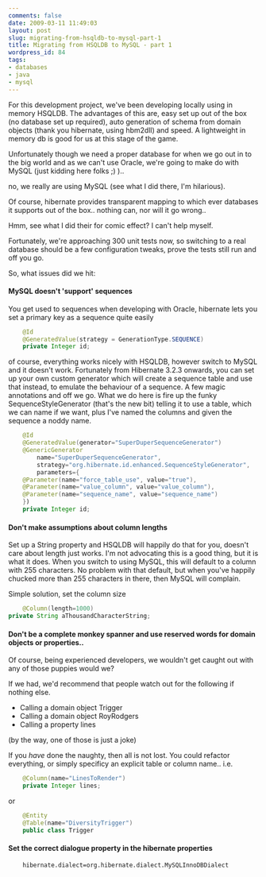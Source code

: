 ```yaml
---
comments: false
date: 2009-03-11 11:49:03
layout: post
slug: migrating-from-hsqldb-to-mysql-part-1
title: Migrating from HSQLDB to MySQL - part 1
wordpress_id: 84
tags:
- databases
- java
- mysql
---
```


For this development project, we've been developing locally using in memory HSQLDB. The advantages of this are, easy set up out of the box (no database set up required), auto generation of schema from domain objects (thank you hibernate, using hbm2dll) and speed. A lightweight in memory db is good for us at this stage of the game.

Unfortunately though we need a proper database for when we go out in to the big world and as we can't use Oracle, we're going to make do with MySQL (just kidding here folks ;) )..

no, we really are using MySQL (see what I did there, I'm hilarious).

Of course, hibernate provides transparent mapping to which ever databases it supports out of the box.. nothing can, nor will it go wrong..

Hmm, see what I did their for comic effect? I can't help myself.

Fortunately, we're approaching 300 unit tests now, so switching to a real database should be a few configuration tweaks, prove the tests still run and off you go.

So, what issues did we hit:


#### MySQL doesn't 'support' sequences


You get used to sequences when developing with Oracle, hibernate lets you set a primary key as a sequence quite easily

``` java    
    @Id
    @GeneratedValue(strategy = GenerationType.SEQUENCE)
    private Integer id;
```

of course, everything works nicely with HSQLDB, however switch to MySQL and it doesn't work. Fortunately from Hibernate 3.2.3 onwards, you can set up your own custom generator which will create a sequence table and use that instead, to emulate the behaviour of a sequence. A few magic annotations and off we go. What we do here is fire up the funky SequenceStyleGenerator (that's the new bit) telling it to use a table, which we can name if we want, plus I've named the columns and given the sequence a noddy name.

``` java    
    @Id
    @GeneratedValue(generator="SuperDuperSequenceGenerator")
    @GenericGenerator
        name="SuperDuperSequenceGenerator",
        strategy="org.hibernate.id.enhanced.SequenceStyleGenerator",
        parameters={
    @Parameter(name="force_table_use", value="true"),
    @Parameter(name="value_column", value="value_column"),
    @Parameter(name="sequence_name", value="sequence_name")
    })
    private Integer id;
```

#### Don't make assumptions about column lengths

Set up a String property and HSQLDB will happily do that for you, doesn't care about length just works. I'm not advocating this is a good thing, but it is what it does. When you switch to using MySQL, this will default to a column with 255 characters. No problem with that default, but when you've happily chucked more than 255 characters in there, then MySQL will complain.

Simple solution, set the column size

``` java    
    @Column(length=1000)
private String aThousandCharacterString;
```


#### Don't be a complete monkey spanner and use reserved words for domain objects or properties..


Of course, being experienced developers, we wouldn't get caught out with any of those puppies would we?

If we had, we'd recommend that people watch out for the following if nothing else.

  * Calling a domain object Trigger
  * Calling a domain object RoyRodgers
  * Calling a property lines

(by the way, one of those is just a joke)

If you *have* done the naughty, then all is not lost. You could refactor everything, or simply specificy an explicit table or column name.. i.e.

``` java    
    @Column(name="LinesToRender")
    private Integer lines;
```

or

``` java    
    @Entity
    @Table(name="DiversityTrigger")
    public class Trigger
```

#### Set the correct dialogue property in the hibernate properties

``` sh
    hibernate.dialect=org.hibernate.dialect.MySQLInnoDBDialect
```
